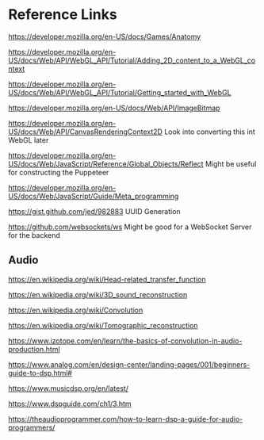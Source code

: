 # Reference Links

https://developer.mozilla.org/en-US/docs/Games/Anatomy

https://developer.mozilla.org/en-US/docs/Web/API/WebGL_API/Tutorial/Adding_2D_content_to_a_WebGL_context

https://developer.mozilla.org/en-US/docs/Web/API/WebGL_API/Tutorial/Getting_started_with_WebGL

https://developer.mozilla.org/en-US/docs/Web/API/ImageBitmap

https://developer.mozilla.org/en-US/docs/Web/API/CanvasRenderingContext2D
    Look into converting this int WebGL later

https://developer.mozilla.org/en-US/docs/Web/JavaScript/Reference/Global_Objects/Reflect
    Might be useful for constructing the Puppeteer

https://developer.mozilla.org/en-US/docs/Web/JavaScript/Guide/Meta_programming

https://gist.github.com/jed/982883
    UUID Generation

https://github.com/websockets/ws
    Might be good for a WebSocket Server for the backend

## Audio

https://en.wikipedia.org/wiki/Head-related_transfer_function

https://en.wikipedia.org/wiki/3D_sound_reconstruction

https://en.wikipedia.org/wiki/Convolution

https://en.wikipedia.org/wiki/Tomographic_reconstruction

https://www.izotope.com/en/learn/the-basics-of-convolution-in-audio-production.html

https://www.analog.com/en/design-center/landing-pages/001/beginners-guide-to-dsp.html#

https://www.musicdsp.org/en/latest/

https://www.dspguide.com/ch1/3.htm

https://theaudioprogrammer.com/how-to-learn-dsp-a-guide-for-audio-programmers/